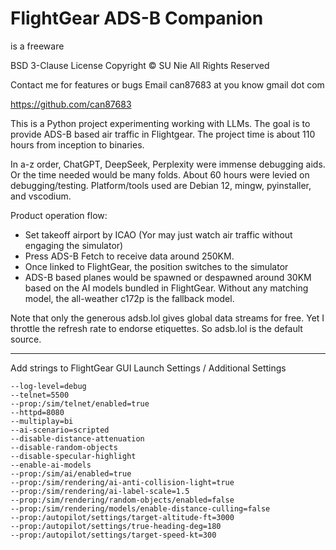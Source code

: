 # FlightGear ADS-B Companion 
is a freeware

BSD 3-Clause License
Copyright © SU Nie
All Rights Reserved

Contact me for features or bugs Email can87683 at you know gmail dot com

https://github.com/can87683

This is a Python project experimenting 
working with LLMs. The goal is to 
provide ADS-B based air traffic in 
Flightgear. The project time is 
about 110 hours from inception to binaries.

In a-z order, ChatGPT, DeepSeek, Perplexity
were immense debugging aids. Or the
time needed would be many folds. About
60 hours were levied on debugging/testing.
Platform/tools used are Debian 12, mingw, 
pyinstaller, and vscodium.

Product operation flow:
- Set takeoff airport by ICAO
  (Yor may just watch air 
  traffic without engaging the
  simulator)
- Press ADS-B Fetch to receive data 
  around 250KM.
- Once linked to FlightGear, the 
  position switches to the simulator
- ADS-B based planes would be spawned or 
  despawned around 30KM based on the AI 
  models bundled in FlightGear. Without 
  any matching model, the all-weather 
  c172p is the fallback model.

Note that only the generous adsb.lol
gives global data streams for free. 
Yet I throttle the refresh rate to 
endorse etiquettes. So adsb.lol is
the default source.

        
-----------------------------------------------------

Add strings to FlightGear GUI Launch Settings / Additional Settings
    
    --log-level=debug
    --telnet=5500
    --prop:/sim/telnet/enabled=true
    --httpd=8080
    --multiplay=bi
    --ai-scenario=scripted
    --disable-distance-attenuation
    --disable-random-objects
    --disable-specular-highlight
    --enable-ai-models
    --prop:/sim/ai/enabled=true
    --prop:/sim/rendering/ai-anti-collision-light=true
    --prop:/sim/rendering/ai-label-scale=1.5
    --prop:/sim/rendering/random-objects/enabled=false
    --prop:/sim/rendering/models/enable-distance-culling=false
    --prop:/autopilot/settings/target-altitude-ft=3000
    --prop:/autopilot/settings/true-heading-deg=180
    --prop:/autopilot/settings/target-speed-kt=300
